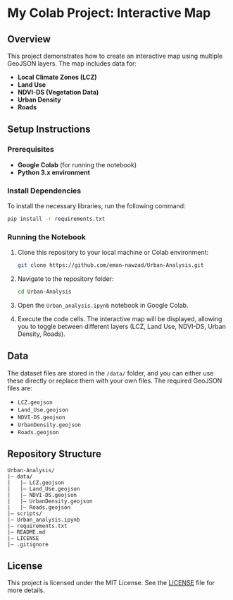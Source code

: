 # My Colab Project: Interactive Map

## Overview
This project demonstrates how to create an interactive map using multiple GeoJSON layers. The map includes data for:

- **Local Climate Zones (LCZ)**
- **Land Use**
- **NDVI-DS (Vegetation Data)**
- **Urban Density**
- **Roads**

## Setup Instructions

### Prerequisites
- **Google Colab** (for running the notebook)
- **Python 3.x environment**

### Install Dependencies
To install the necessary libraries, run the following command:
```bash
pip install -r requirements.txt
```

### Running the Notebook
1. Clone this repository to your local machine or Colab environment:
   ```bash
   git clone https://github.com/eman-nawzad/Urban-Analysis.git
   ```

2. Navigate to the repository folder:
   ```bash
   cd Urban-Analysis
   ```

3. Open the `Urban_analysis.ipynb` notebook in Google Colab.

4. Execute the code cells. The interactive map will be displayed, allowing you to toggle between different layers (LCZ, Land Use, NDVI-DS, Urban Density, Roads).

## Data
The dataset files are stored in the `/data/` folder, and you can either use these directly or replace them with your own files. The required GeoJSON files are:

- `LCZ.geojson`
- `Land_Use.geojson`
- `NDVI-DS.geojson`
- `UrbanDensity.geojson`
- `Roads.geojson`

## Repository Structure
```
Urban-Analysis/
|— data/
|   |— LCZ.geojson
|   |— Land_Use.geojson
|   |— NDVI-DS.geojson
|   |— UrbanDensity.geojson
|   |— Roads.geojson
|— scripts/
|— Urban_analysis.ipynb
|— requirements.txt
|— README.md
|— LICENSE
|— .gitignore
```

## License
This project is licensed under the MIT License. See the [LICENSE](LICENSE) file for more details.



